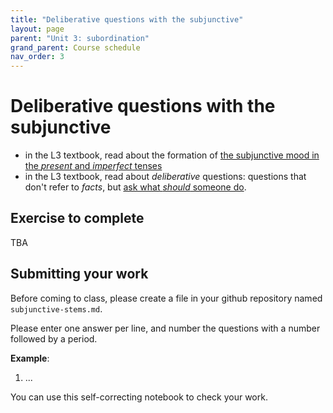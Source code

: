```yaml
---
title: "Deliberative questions with the subjunctive"
layout: page
parent: "Unit 3: subordination"
grand_parent: Course schedule
nav_order: 3
---
```




# Deliberative questions with the subjunctive

- in the L3 textbook, read about the formation of [the subjunctive mood in the *present* and *imperfect* tenses](https://lingualatina.github.io/textbook/presentation/07-subjunctive/)
- in the L3 textbook, read about *deliberative* questions: questions that don't refer to *facts*, but [ask what *should* someone do](https://lingualatina.github.io/textbook/presentation/05-questions/#deliberative-subjunctive).


## Exercise to complete

TBA

## Submitting your work

Before coming to class, please create a file in your github repository named `subjunctive-stems.md`.

Please enter one answer per line, and number the questions with a number followed by a period.

**Example**:

1. ...

You can use this self-correcting notebook to check your work.

